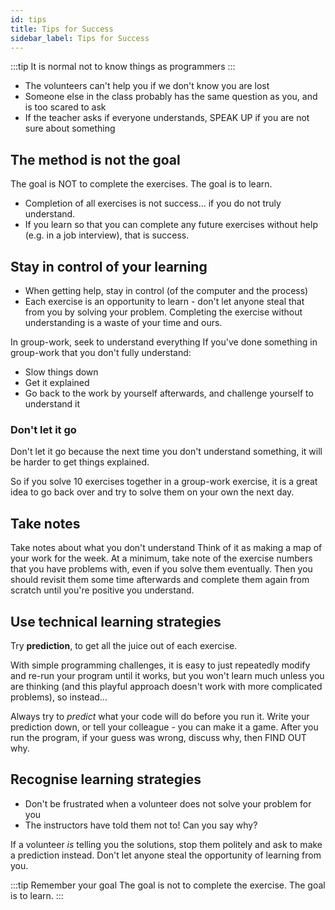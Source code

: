 ```yaml
---
id: tips
title: Tips for Success
sidebar_label: Tips for Success
---
```


:::tip
It is normal not to know things as programmers
:::

- The volunteers can't help you if we don't know you are lost
- Someone else in the class probably has the same question as you, and is too scared to ask
- If the teacher asks if everyone understands, SPEAK UP if you are not sure about something

## The method is not the goal

The goal is NOT to complete the exercises. The goal is to learn.

- Completion of all exercises is not success... if you do not truly understand.
- If you learn so that you can complete any future exercises without help (e.g. in a job interview), that is success.

## Stay in control of your learning

- When getting help, stay in control (of the computer and the process)
- Each exercise is an opportunity to learn - don't let anyone steal that from you by solving your problem. Completing the exercise without understanding is a waste of your time and ours.

In group-work, seek to understand everything
If you've done something in group-work that you don't fully understand:

- Slow things down
- Get it explained
- Go back to the work by yourself afterwards, and challenge yourself to understand it

### Don't let it go

Don't let it go because the next time you don't understand something, it will be harder to get things explained.

So if you solve 10 exercises together in a group-work exercise, it is a great idea to go back over and try to solve them on your own the next day.

## Take notes

Take notes about what you don't understand
Think of it as making a map of your work for the week.
At a minimum, take note of the exercise numbers that you have problems with, even if you solve them eventually. Then you should revisit them some time afterwards and complete them again from scratch until you're positive you understand.

## Use technical learning strategies

Try **prediction**, to get all the juice out of each exercise.

With simple programming challenges, it is easy to just repeatedly modify and re-run your program until it works, but you won't learn much unless you are thinking (and this playful approach doesn't work with more complicated problems), so instead...

Always try to _predict_ what your code will do before you run it. Write your prediction down, or tell your colleague - you can make it a game. After you run the program, if your guess was wrong, discuss why, then FIND OUT why.

## Recognise learning strategies

- Don't be frustrated when a volunteer does not solve your problem for you
- The instructors have told them not to! Can you say why?

If a volunteer _is_ telling you the solutions, stop them politely and ask to make a prediction instead. Don't let anyone steal the opportunity of learning from you.

:::tip Remember your goal
The goal is not to complete the exercise. The goal is to learn.
:::
